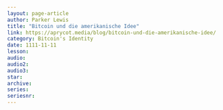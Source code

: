 ```yaml
---
layout: page-article
author: Parker Lewis
title: "Bitcoin und die amerikanische Idee"
link: https://aprycot.media/blog/bitcoin-und-die-amerikanische-idee/
category: Bitcoin's Identity
date: 1111-11-11
lesson: 
audio: 
audio2: 
audio3: 
star: 
archive: 
series: 
seriesnr: 
---
```

